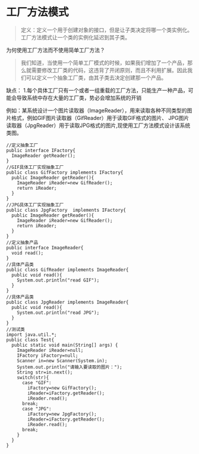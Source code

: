 # 工厂方法模式
>定义：定义一个用于创建对象的接口，但是让子类决定将哪一个类实例化。工厂方法模式让一个类的实例化延迟到其子类。

为何使用工厂方法而不使用简单工厂方法？
>我们知道，当使用一个简单工厂模式的时候，如果我们增加了一个产品，那么就需要修改工厂类的代码，这违背了开闭原则，而且不利用扩展。因此我们可以定义一个抽象工厂类，由其子类去决定创建那一个产品。

缺点：
1.每个具体工厂只有一个或者一组重载的工厂方法，只能生产一种产品，可能会导致系统中存在大量的工厂类，势必会增加系统的开销

例如：某系统设计一个图片读取器（ImageReader），用来读取各种不同类型的图片格式，例如GIF图片读取器（GifReader）用于读取GIF格式的图片、 JPG图片读取器（JpgReader）用于读取JPG格式的图片,现使用工厂方法模式设计该系统类图。

    //定义抽象工厂
    public interface IFactory{
      ImageReader getReader();
    }
    //GIF具体工厂实现抽象工厂
    public class GifFactory implements IFactory{
      public ImageReader getReader(){
        ImageReader iReader=new GifReader();
        return iReader;
      }
    }
    //JPG具体工厂实现抽象工厂
    public class JpgFactory  implements IFactory{
      public ImageReader getReader(){
        ImageReader iReader=new GifReader();
        return iReader;
      }
    }
    //定义抽象产品
    public interface ImageReader{
      void read();
    }
    //具体产品类
    public class GifReader implements ImageReader{
      public void read(){
        System.out.println("read GIF");
      }
    }
    //具体产品类
    public class JpgReader implements ImageReader{
      public void read(){
        System.out.println("read JPG");
      }
    }
    //测试类
    import java.util.*;
    public class Test{
      public static void main(String[] args) {
        ImageReader iReader=null;
        IFactory iFactory=null;
        Scanner in=new Scanner(System.in);
        System.out.println("请输入要读取的图片：");
        String str=in.next();
        switch(str){
          case "GIF":
            iFactory=new GifFactory();
            iReader=iFactory.getReader();
            iReader.read();
          break;
          case "JPG":
            iFactory=new JpgFactory();
            iReader=iFactory.getReader();
            iReader.read();
          break;
        }
      }
    }
